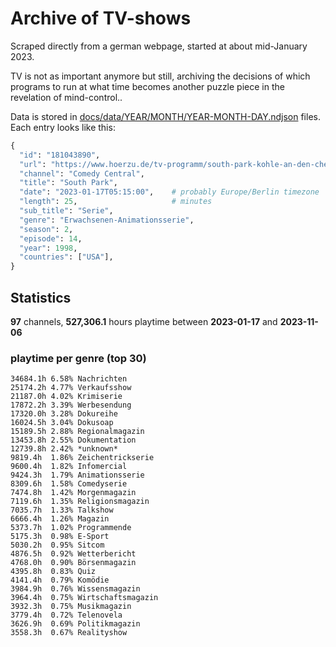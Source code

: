 # Archive of TV-shows

Scraped directly from a german webpage, started at about mid-January 2023.

TV is not as important anymore but still, archiving the decisions of which programs to run at what time
becomes another puzzle piece in the revelation of mind-control.. 

Data is stored in [docs/data/YEAR/MONTH/YEAR-MONTH-DAY.ndjson](docs/data/) files. 
Each entry looks like this:

```python
{
  "id": "181043890", 
  "url": "https://www.hoerzu.de/tv-programm/south-park-kohle-an-den-chefkoch/bid_181043890/", 
  "channel": "Comedy Central", 
  "title": "South Park", 
  "date": "2023-01-17T05:15:00",    # probably Europe/Berlin timezone 
  "length": 25,                     # minutes 
  "sub_title": "Serie", 
  "genre": "Erwachsenen-Animationsserie", 
  "season": 2, 
  "episode": 14, 
  "year": 1998, 
  "countries": ["USA"],
}
```

## Statistics

**97** channels, **527,306.1** hours playtime between **2023-01-17** and **2023-11-06**


### playtime per genre (top 30)

    34684.1h 6.58% Nachrichten
    25174.2h 4.77% Verkaufsshow
    21187.0h 4.02% Krimiserie
    17872.2h 3.39% Werbesendung
    17320.0h 3.28% Dokureihe
    16024.5h 3.04% Dokusoap
    15189.5h 2.88% Regionalmagazin
    13453.8h 2.55% Dokumentation
    12739.8h 2.42% *unknown*
    9819.4h  1.86% Zeichentrickserie
    9600.4h  1.82% Infomercial
    9424.3h  1.79% Animationsserie
    8309.6h  1.58% Comedyserie
    7474.8h  1.42% Morgenmagazin
    7119.6h  1.35% Religionsmagazin
    7035.7h  1.33% Talkshow
    6666.4h  1.26% Magazin
    5373.7h  1.02% Programmende
    5175.3h  0.98% E-Sport
    5030.2h  0.95% Sitcom
    4876.5h  0.92% Wetterbericht
    4768.0h  0.90% Börsenmagazin
    4395.8h  0.83% Quiz
    4141.4h  0.79% Komödie
    3984.9h  0.76% Wissensmagazin
    3964.4h  0.75% Wirtschaftsmagazin
    3932.3h  0.75% Musikmagazin
    3779.4h  0.72% Telenovela
    3626.9h  0.69% Politikmagazin
    3558.3h  0.67% Realityshow
